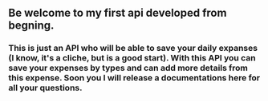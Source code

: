 ## Be welcome to my first api developed from begning.

### This is just an API who will be able to save your daily expanses (I know, it's a cliche, but is a good start). With this API you can save your expenses by types and can add more details from this expense. Soon you I will release a documentations here for all your questions.
